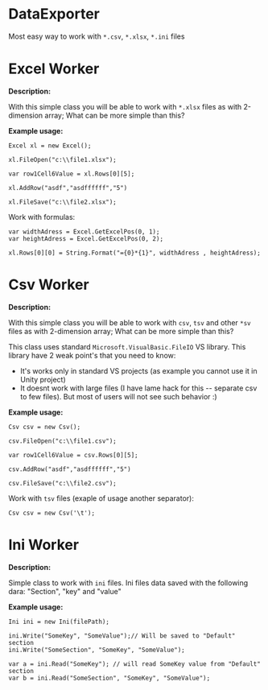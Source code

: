 # DataExporter

Most easy way to work with ```*.csv```, ```*.xlsx```, ```*.ini``` files

# Excel Worker

**Description:**

With this simple class you will be able to work with ```*.xlsx``` files as with 2-dimension array; What can be more simple than this?

**Example usage:**


```
Excel xl = new Excel();

xl.FileOpen("c:\\file1.xlsx");

var row1Cell6Value = xl.Rows[0][5];

xl.AddRow("asdf","asdffffff","5")

xl.FileSave("c:\\file2.xlsx");
```

Work with formulas:

```
var widthAdress = Excel.GetExcelPos(0, 1);
var heightAdress = Excel.GetExcelPos(0, 2);

xl.Rows[0][0] = String.Format("={0}*{1}", widthAdress , heightAdress);
```

# Csv Worker

**Description:**

With this simple class you will be able to work with ```csv```, ```tsv``` and other ```*sv``` files as with 2-dimension array; What can be more simple than this?

This class uses standard ```Microsoft.VisualBasic.FileIO``` VS library. This library have 2 weak point's that you need to know:

* It's works only in standard VS projects (as example you cannot use it in Unity project)
* It doesnt work with large files (I have lame hack for this -- separate csv to few files). But most of users will not see such behavior :)

**Example usage:**

```
Csv csv = new Csv();

csv.FileOpen("c:\\file1.csv");

var row1Cell6Value = csv.Rows[0][5];

csv.AddRow("asdf","asdffffff","5")

csv.FileSave("c:\\file2.csv");
```

Work with ```tsv``` files (exaple of usage another separator):

```
Csv csv = new Csv('\t');
```

# Ini Worker

**Description:**

Simple class to work with ```ini``` files. Ini files data saved with the following dara: "Section", "key" and "value"

**Example usage:**

```
Ini ini = new Ini(filePath);

ini.Write("SomeKey", "SomeValue");// Will be saved to "Default" section
ini.Write("SomeSection", "SomeKey", "SomeValue");

var a = ini.Read("SomeKey"); // will read SomeKey value from "Default" section
var b = ini.Read("SomeSection", "SomeKey", "SomeValue");
```
